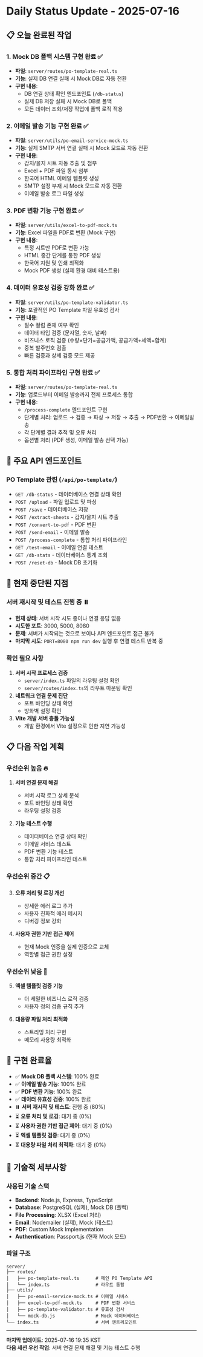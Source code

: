 # Daily Status Update - 2025-07-16

## 📋 오늘 완료된 작업

### 1. Mock DB 폴백 시스템 구현 완료 ✅
- **파일**: `server/routes/po-template-real.ts`
- **기능**: 실제 DB 연결 실패 시 Mock DB로 자동 전환
- **구현 내용**:
  - DB 연결 상태 확인 엔드포인트 (`/db-status`)
  - 실제 DB 저장 실패 시 Mock DB로 폴백
  - 모든 데이터 조회/저장 작업에 폴백 로직 적용

### 2. 이메일 발송 기능 구현 완료 ✅
- **파일**: `server/utils/po-email-service-mock.ts`
- **기능**: 실제 SMTP 서버 연결 실패 시 Mock 모드로 자동 전환
- **구현 내용**:
  - 갑지/을지 시트 자동 추출 및 첨부
  - Excel + PDF 파일 동시 첨부
  - 한국어 HTML 이메일 템플릿 생성
  - SMTP 설정 부재 시 Mock 모드로 자동 전환
  - 이메일 발송 로그 파일 생성

### 3. PDF 변환 기능 구현 완료 ✅
- **파일**: `server/utils/excel-to-pdf-mock.ts`
- **기능**: Excel 파일을 PDF로 변환 (Mock 구현)
- **구현 내용**:
  - 특정 시트만 PDF로 변환 가능
  - HTML 중간 단계를 통한 PDF 생성
  - 한국어 지원 및 인쇄 최적화
  - Mock PDF 생성 (실제 환경 대비 테스트용)

### 4. 데이터 유효성 검증 강화 완료 ✅
- **파일**: `server/utils/po-template-validator.ts`
- **기능**: 포괄적인 PO Template 파일 유효성 검사
- **구현 내용**:
  - 필수 컬럼 존재 여부 확인
  - 데이터 타입 검증 (문자열, 숫자, 날짜)
  - 비즈니스 로직 검증 (수량×단가=공급가액, 공급가액+세액=합계)
  - 중복 발주번호 검출
  - 빠른 검증과 상세 검증 모드 제공

### 5. 통합 처리 파이프라인 구현 완료 ✅
- **파일**: `server/routes/po-template-real.ts`
- **기능**: 업로드부터 이메일 발송까지 전체 프로세스 통합
- **구현 내용**:
  - `/process-complete` 엔드포인트 구현
  - 단계별 처리: 업로드 → 검증 → 파싱 → 저장 → 추출 → PDF변환 → 이메일발송
  - 각 단계별 결과 추적 및 오류 처리
  - 옵션별 처리 (PDF 생성, 이메일 발송 선택 가능)

## 🔧 주요 API 엔드포인트

### PO Template 관련 (`/api/po-template/`)
- `GET /db-status` - 데이터베이스 연결 상태 확인
- `POST /upload` - 파일 업로드 및 파싱
- `POST /save` - 데이터베이스 저장
- `POST /extract-sheets` - 갑지/을지 시트 추출
- `POST /convert-to-pdf` - PDF 변환
- `POST /send-email` - 이메일 발송
- `POST /process-complete` - 통합 처리 파이프라인
- `GET /test-email` - 이메일 연결 테스트
- `GET /db-stats` - 데이터베이스 통계 조회
- `POST /reset-db` - Mock DB 초기화

## 🚧 현재 중단된 지점

### 서버 재시작 및 테스트 진행 중 ⏸️
- **현재 상태**: 서버 시작 시도 중이나 연결 응답 없음
- **시도한 포트**: 3000, 5000, 8080
- **문제**: 서버가 시작되는 것으로 보이나 API 엔드포인트 접근 불가
- **마지막 시도**: `PORT=8080 npm run dev` 실행 후 연결 테스트 반복 중

### 확인 필요 사항
1. **서버 시작 프로세스 검증**
   - `server/index.ts` 파일의 라우팅 설정 확인
   - `server/routes/index.ts`의 라우트 마운팅 확인
2. **네트워크 연결 문제 진단**
   - 포트 바인딩 상태 확인
   - 방화벽 설정 확인
3. **Vite 개발 서버 충돌 가능성**
   - 개발 환경에서 Vite 설정으로 인한 지연 가능성

## 📋 다음 작업 계획

### 우선순위 높음 🔥
1. **서버 연결 문제 해결**
   - 서버 시작 로그 상세 분석
   - 포트 바인딩 상태 확인
   - 라우팅 설정 검증

2. **기능 테스트 수행**
   - 데이터베이스 연결 상태 확인
   - 이메일 서비스 테스트
   - PDF 변환 기능 테스트
   - 통합 처리 파이프라인 테스트

### 우선순위 중간 📋
3. **오류 처리 및 로깅 개선**
   - 상세한 에러 로그 추가
   - 사용자 친화적 에러 메시지
   - 디버깅 정보 강화

4. **사용자 권한 기반 접근 제어**
   - 현재 Mock 인증을 실제 인증으로 교체
   - 역할별 접근 권한 설정

### 우선순위 낮음 📝
5. **엑셀 템플릿 검증 기능**
   - 더 세밀한 비즈니스 로직 검증
   - 사용자 정의 검증 규칙 추가

6. **대용량 파일 처리 최적화**
   - 스트리밍 처리 구현
   - 메모리 사용량 최적화

## 🎯 구현 완료율

- ✅ **Mock DB 폴백 시스템**: 100% 완료
- ✅ **이메일 발송 기능**: 100% 완료  
- ✅ **PDF 변환 기능**: 100% 완료
- ✅ **데이터 유효성 검증**: 100% 완료
- ⏸️ **서버 재시작 및 테스트**: 진행 중 (80%)
- ⏳ **오류 처리 및 로깅**: 대기 중 (0%)
- ⏳ **사용자 권한 기반 접근 제어**: 대기 중 (0%)
- ⏳ **엑셀 템플릿 검증**: 대기 중 (0%)
- ⏳ **대용량 파일 처리 최적화**: 대기 중 (0%)

## 📝 기술적 세부사항

### 사용된 기술 스택
- **Backend**: Node.js, Express, TypeScript
- **Database**: PostgreSQL (실제), Mock DB (폴백)
- **File Processing**: XLSX (Excel 처리)
- **Email**: Nodemailer (실제), Mock (테스트)
- **PDF**: Custom Mock Implementation
- **Authentication**: Passport.js (현재 Mock 모드)

### 파일 구조
```
server/
├── routes/
│   ├── po-template-real.ts      # 메인 PO Template API
│   └── index.ts                 # 라우트 통합
├── utils/
│   ├── po-email-service-mock.ts # 이메일 서비스
│   ├── excel-to-pdf-mock.ts     # PDF 변환 서비스
│   ├── po-template-validator.ts # 유효성 검사
│   └── mock-db.js               # Mock 데이터베이스
└── index.ts                     # 서버 엔트리포인트
```

---
**마지막 업데이트**: 2025-07-16 19:35 KST  
**다음 세션 우선 작업**: 서버 연결 문제 해결 및 기능 테스트 수행